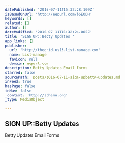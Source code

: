 ```yaml
---
datePublished: '2016-07-11T15:32:28.109Z'
isBasedOnUrl: 'http://eepurl.com/b6EODH'
keywords: []
related: []
author: []
dateModified: '2016-07-11T15:32:24.085Z'
title: 'SIGN UP::Betty Updates '
app_links: []
publisher:
  url: 'http://thegrid.us13.list-manage.com'
  name: List-manage
  favicon: null
  domain: eepurl.com
description: Betty Updates Email Forms
starred: false
sourcePath: _posts/2016-07-11-sign-upbetty-updates.md
inFeed: true
hasPage: false
inNav: false
_context: 'http://schema.org'
_type: MediaObject

---
```

<article style=""><h1>SIGN UP::Betty Updates </h1><p>Betty Updates Email Forms</p></article>
